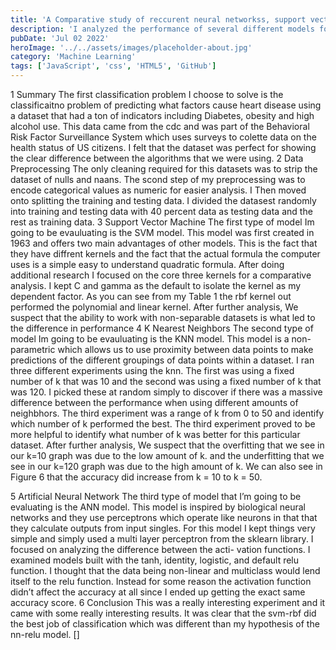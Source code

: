 ```yaml
---
title: 'A Comparative study of reccurent neural networkss, support vector machines and knn models'
description: 'I analyzed the performance of several different models for a simple heart disease classification problem '
pubDate: 'Jul 02 2022'
heroImage: '../../assets/images/placeholder-about.jpg'
category: 'Machine Learning'
tags: ['JavaScript', 'css', 'HTML5', 'GitHub']
---
```


1 Summary
The first classification problem I choose to solve is the classificaitno problem of predicting what factors cause heart disease using a dataset that had a ton of indicators including Diabetes, obesity and high alcohol use. This data came from the cdc and was part of the Behavioral Risk Factor Surveillance System which uses surveys to colette data on the health status of US citizens. I felt that the dataset was perfect for showing the clear difference between the algorithms that we were using.
2 Data Preprocessing
The only cleaning required for this datasets was to strip the dataset of nulls and naans. The scond step of my preprocessing was to encode categorical values as numeric for easier analysis. I Then moved onto splitting the training and testing data. I divided the datasest randomly into training and testing data with 40 percent data as testing data and the rest as training data.
3 Support Vector Machine
The first type of model Im going to be evauluating is the SVM model. This model was first created in 1963 and offers two main advantages of other models. This is the fact that they have diffrent kernels and the fact that the actual formula the computer uses is a simple easy to understand quadratic formula. After doing additional research I focused on the core three kernels for a comparative analysis. I kept C and gamma as the default to isolate the kernel as my dependent factor. As you can see from my Table 1 the rbf kernel out performed the polynomial and linear kernel. After further analysis, We suspect that the ability to work with non-separable datasets is what led to the difference in performance
4 K Nearest Neighbors
The second type of model Im going to be evauluating is the KNN model. This model is a non-parametric which allows us to use proximity between data points to make predictions of the different groupings of data points within a dataset. I ran three different experiments using the knn. The first was using a fixed number of k that was 10 and the second was using a fixed number of k that was 120. I picked these at random simply to discover if there was a massive difference between the performance when using different amounts of neighbhors. The third experiment was a range of k from 0 to 50 and identify which number of k performed the best. The third experiment proved to be more helpful to identify what number of k was better for this particular dataset. After further analysis, We suspect that the overfitting that we see in our k=10 graph was due to the low amount of k. and the underfitting that we see in our k=120 graph was due to the high amount of k. We can also see in Figure 6 that the accuracy did increase from k = 10 to k = 50.


5 Artificial Neural Network
The third type of model that I’m going to be evaluating is the ANN model. This model is inspired by biological neural networks and they use perceptrons which operate like neurons in that that they calculate outputs from input singles. For this model I kept things very simple and simply used a multi layer perceptron from the sklearn library. I focused on analyzing the difference between the acti- vation functions. I examined models built with the tanh, identity, logistic, and default relu function. I thought that the data being non-linear and multiclass would lend itself to the relu function. Instead for some reason the activation function didn’t affect the accuracy at all since I ended up getting the exact same accuracy score.
 6 Conclusion
This was a really interesting experiment and it came with some really interesting results. It was clear that the svm-rbf did the best job of classification which was different than my hypothesis of the nn-relu model.
[]



 
